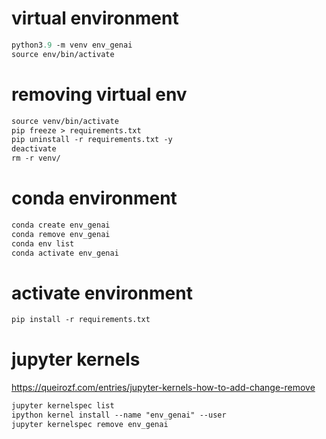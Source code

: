 # virtual environment
```p
python3.9 -m venv env_genai
source env/bin/activate
```

# removing virtual env
```p
source venv/bin/activate
pip freeze > requirements.txt
pip uninstall -r requirements.txt -y
deactivate
rm -r venv/
```

# conda environment
```p
conda create env_genai
conda remove env_genai
conda env list
conda activate env_genai
```

# activate environment
```p
pip install -r requirements.txt
```

# jupyter kernels
https://queirozf.com/entries/jupyter-kernels-how-to-add-change-remove

```p
jupyter kernelspec list
ipython kernel install --name "env_genai" --user
jupyter kernelspec remove env_genai
```

